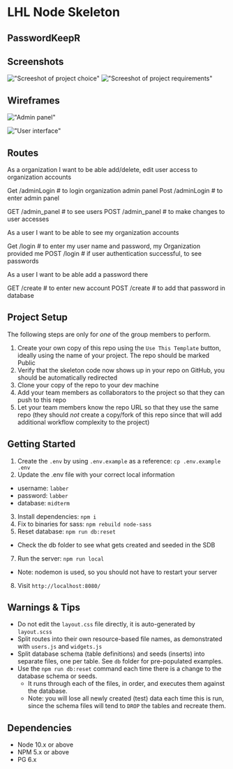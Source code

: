 LHL Node Skeleton
=========

## PasswordKeepR

## Screenshots

!["Screeshot of project choice"](https://github.com/JAfong560/PasswordKeepR/blob/master/doc/option5.png)
!["Screeshot of project requirements"](https://github.com/JAfong560/PasswordKeepR/blob/master/doc/requirements.png)


## Wireframes

!["Admin panel"](https://github.com/JAfong560/PasswordKeepR/blob/master/doc/wireframe_admin.png)


!["User interface"](https://github.com/JAfong560/PasswordKeepR/blob/master/doc/wireframe.png)


## Routes
As a organization I want to be able add/delete,
edit user access to organization accounts
 
Get /adminLogin  # to login organization admin panel
Post /adminLogin  # to enter admin panel
 
GET /admin_panel  # to see users
POST /admin_panel  # to make changes to user accesses
 
 
As a user I want to be able to see my organization accounts
  
Get /login  # to enter my user name and password, my Organization provided me
POST /login  # if user authentication successful, to see passwords
 
 
As a user I want to be able add a password there
 
GET /create  # to enter new account
POST /create  # to add that password in database



## Project Setup

The following steps are only for _one_ of the group members to perform.

1. Create your own copy of this repo using the `Use This Template` button, ideally using the name of your project. The repo should be marked Public
2. Verify that the skeleton code now shows up in your repo on GitHub, you should be automatically redirected
3. Clone your copy of the repo to your dev machine
4. Add your team members as collaborators to the project so that they can push to this repo
5. Let your team members know the repo URL so that they use the same repo (they should _not_ create a copy/fork of this repo since that will add additional workflow complexity to the project)


## Getting Started

1. Create the `.env` by using `.env.example` as a reference: `cp .env.example .env`
2. Update the .env file with your correct local information 
  - username: `labber` 
  - password: `labber` 
  - database: `midterm`
3. Install dependencies: `npm i`
4. Fix to binaries for sass: `npm rebuild node-sass`
5. Reset database: `npm run db:reset`
  - Check the db folder to see what gets created and seeded in the SDB
7. Run the server: `npm run local`
  - Note: nodemon is used, so you should not have to restart your server
8. Visit `http://localhost:8080/`

## Warnings & Tips

- Do not edit the `layout.css` file directly, it is auto-generated by `layout.scss`
- Split routes into their own resource-based file names, as demonstrated with `users.js` and `widgets.js`
- Split database schema (table definitions) and seeds (inserts) into separate files, one per table. See `db` folder for pre-populated examples. 
- Use the `npm run db:reset` command each time there is a change to the database schema or seeds. 
  - It runs through each of the files, in order, and executes them against the database. 
  - Note: you will lose all newly created (test) data each time this is run, since the schema files will tend to `DROP` the tables and recreate them.

## Dependencies

- Node 10.x or above
- NPM 5.x or above
- PG 6.x
